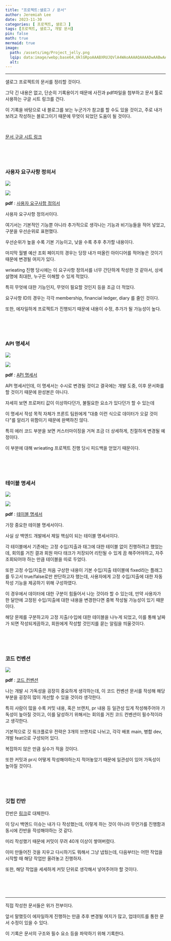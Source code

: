 ```yaml
---
title: "프로젝트:샐로그 / 문서"
author: Jeremiah Lee
date: 2023-11-30
categories: [ 프로젝트, 샐로그 ]
tags: [프로젝트, 샐로그, 개발 문서]
pin: false
math: true
mermaid: true
image: 
  path: /assets/img/Project_jelly.png
  lqip: data:image/webp;base64,UklGRpoAAABXRUJQVlA4WAoAAAAQAAAADwAABwAAQUxQSDIAAAARL0AmbZurmr57yyIiqE8oiG0bejIYEQTgqiDA9vqnsUSI6H+oAERp2HZ65qP/VIAWAFZQOCBCAAAA8AEAnQEqEAAIAAVAfCWkAALp8sF8rgRgAP7o9FDvMCkMde9PK7euH5M1m6VWoDXf2FkP3BqV0ZYbO6NA/VFIAAAA
  alt: 
---
```

***

샐로그 프로젝트의 문서를 정리할 것이다.

그닥 긴 내용은 없고, 단순히 기록용이기 때문에 사진과 pdf파일을 첨부하고 문서 툴로 사용하는 구글 시트 링크를 건다.

이 기록을 바탕으로 내 블로그를 보는 누군가가 참고를 할 수도 있을 것이고, 주로 내가 보려고 작성하는 블로그이기 때문에 무엇이 되었던 도움이 될 것이다.

<br>

[문서 구글 시트 링크](https://docs.google.com/spreadsheets/d/1_bI9UAymfg1Typ5DVZzbXZe_OQ08q-AZO9Ve1Ph1SL8/edit?usp=sharing)

<br>
<br>
<br>

### **사용자 요구사항 정의서**

![](/assets/img/projects/salog/salog-userrequirment_sheet1.png)

![](/assets/img/projects/salog/salog-userrequirment_sheet2.png)

**pdf** : [사용자 요구사항 정의서](/assets/img/projects/salog/salog-userrequirment_sheet.pdf)

사용자 요구사항 정의서이다.

여기서는 기본적인 기능뿐 아니라 추가적으로 생각나는 기능과 비기능들을 적어 넣었고,
구분을 우선순위로 표현했다.

우선순위가 높을 수록 기본 기능이고, 낮을 수록 추후 추가할 내용이다.

마지막 월별 예산 조회 페이지의 경우는 당장 내가 떠올린 아이디어를 적어놓은 것이기 때문에 변경될 여지가 있다.

wrieating 진행 당시에는 이 요구사항 정의서를 너무 간단하게 작성한 것 같아서, 상세 설명에 최대한, 누구든 이해할 수 있게 적었다.

특히 무엇에 대한 기능인지, 무엇이 필요할 것인지 등을 조금 더 적었다.

요구사항 ID의 경우는 각각 membership, financial ledger, diary 를 줄인 것이다.

또한, 에자일하게 프로젝트가 진행되기 때문에 내용이 수정, 추가가 될 가능성이 높다.

<br>
<br>
<br>

### **API 명세서**

![](/assets/img/projects/salog/salog-API_sheet1.png)

![](/assets/img/projects/salog/salog-API_sheet2.png)

**pdf** : [API 명세서](/assets/img/projects/salog/salog-API_sheet.pdf)

API 명세서인데, 이 명세서는 수시로 변경될 것이고 결국에는 개발 도중, 이후 문서화를 할 것이기 때문에 완성본은 아니다.

자세히 보면 프로퍼티 값이 이상하다던가, 불필요한 요소가 있다던가 할 수 있는데

이 명세서 작성 목적 자체가 프론트 팀원에게 "대충 이런 식으로 데이터가 오갈 것이다"를 알리기 위함이기 때문에 완벽하진 않다.

특히 에러 코드 부분을 보면 커스터마이징을 거쳐 조금 더 상세하게, 친절하게 변경될 예정이다.

이 부분에 대해 wrieating 프로젝트 진행 당시 피드백을 얻었기 때문이다.

<br>
<br>
<br>

### **테이블 명세서**

![](/assets/img/projects/salog/salog-table_sheet1.png)

![](/assets/img/projects/salog/salog-table_sheet2.png)

**pdf** : [테이블 명세서](/assets/img/projects/salog/salog-table_sheet.pdf)

가장 중요한 테이블 명세서이다.

사실 상 백엔드 개발에서 제일 핵심이 되는 테이블 명세서이다.

각 테이블에서 기존에는 고정 수입/지출과 태그에 대한 테이블 없이 진행하려고 했었는데,
회의를 거친 결과 회원 마다 태크가 저장되어 리턴될 수 있게 끔 해주어야하고, 자주 조회되어야 하는 만큼 테이블을 따로 두었다.

또한 고정 수입/지출은 처음 구상한 내용이 기본 수입/지출 테이블에 fixed라는 플래그를 두고서 true/false로만 판단하고자 했는데,
사용자에게 고정 수입/지출에 대한 자동 작성 기능을 제공하기 위해 구성하였다.

이 경우에서 데이터에 대한 구분이 힘들어서 나눈 것이라 할 수 있는데, 만약 사용자가 한 달안에 고정된 수입/지출에 대한 내용을 변경한다면
중복 작성될 가능성이 있기 때문이다.

해당 문제를 구분하고자 고정 지출/수입에 대한 테이블을 나누게 되었고, 이를 통해 날짜가 되면 작성되게끔하고,
회원에게 작성할 것인지를 묻는 알림을 띄울것이다.

<br>
<br>
<br>

### **코드 컨벤션**

![](/assets/img/projects/salog/salog-codeconvention_sheet.png)

**pdf** : [코드 컨벤션](/assets/img/projects/salog/salog-codeconvention_sheet.pdf)

나는 개발 시 가독성을 굉장히 중요하게 생각하는데, 이 코드 컨벤션 문서를 작성해 해당 부분을 굉장히 많이 개선할 수 있을 것이라 생각한다.

특히 사람이 많을 수록 커밋 내용, 혹은 브랜치, pr 내용 등 일관성 있게 작성해주어야 가독성이 높아질 것이고,
이를 달성하기 위해서는 회의를 거친 코드 컨벤션이 필수적이라고 생각한다.

기본적으로 깃 워크플로우 전략은 3개의 브랜치로 나뉘고,
각각 배포 main, 병합 dev, 개발 feat으로 구성되어 있다.

복잡하지 않은 만큼 실수가 적을 것이다.

또한 커밋과 pr시 어떻게 작성해야하는지 적어놓았기 때문에 일관성이 있어 가독성이 높아질 것이다.

<br>
<br>
<br>

### **깃헙 칸반**

칸반은 [링크](https://github.com/users/kimtjrgus/projects/7/views/1?layout=board)로 대체한다.

이 당시 백엔드 이슈는 내가 다 작성했는데, 이렇게 하는 것이 아니라 무언가를 진행함과 동시에 칸반을 작성해야하는 것 같다.

미리 작성했기 때문에 커밋이 무려 40개 이상이 쌓여버렸다.

이미 만들어진 것을 지우고 다시하기도 뭐해서 그냥 냅뒀는데, 다음부터는 어떤 작업을 시작할 때 해당 작업만 올려놓고 진행하자.

또한, 해당 작업을 세세하게 커밋 단위로 생각해서 넣어주어야 할 것이다.

<br>
<br>
<br>

***

직접 작성한 문서들은 위가 전부이다.

앞서 말했듯이 에자일하게 진행하는 만큼 추후 변경될 여지가 많고, 업데이트를 통한 문서 수정이 있을 수 있다.

이 기록은 문서의 구조와 필수 요소 등을 파악하기 위해 기록한다.
